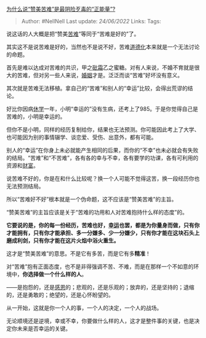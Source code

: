 [为什么说“赞美苦难”是最阴险歹毒的“正能量”?](https://www.zhihu.com/question/516832110/answer/2533755374)

>Author: #NellNell 
>Last update: *24/06/2022* 
>Links: 
>Tags: 

说这话的人大概是把“赞美[苦难](https://www.zhihu.com/search?q=%E8%8B%A6%E9%9A%BE&search_source=Entity&hybrid_search_source=Entity&hybrid_search_extra=%7B%22sourceType%22%3A%22answer%22%2C%22sourceId%22%3A2533755374%7D)”等同于“苦难是好的”了。

其实这不是说苦难是好的，当然也不是说不好，苦难[道德化](https://www.zhihu.com/search?q=%E9%81%93%E5%BE%B7%E5%8C%96&search_source=Entity&hybrid_search_source=Entity&hybrid_search_extra=%7B%22sourceType%22%3A%22answer%22%2C%22sourceId%22%3A2533755374%7D)本来就是一个无法讨论的命题。

首先是难以达成对苦难的共识，甲之[砒霜](https://www.zhihu.com/search?q=%E7%A0%92%E9%9C%9C&search_source=Entity&hybrid_search_source=Entity&hybrid_search_extra=%7B%22sourceType%22%3A%22answer%22%2C%22sourceId%22%3A2533755374%7D)乙之蜜糖。对有人来说，不婚不育就是很大的苦难，但对另一些人来说，[婚姻](https://www.zhihu.com/search?q=%E5%A9%9A%E5%A7%BB&search_source=Entity&hybrid_search_source=Entity&hybrid_search_extra=%7B%22sourceType%22%3A%22answer%22%2C%22sourceId%22%3A2533755374%7D)才是。泛泛而谈“苦难”好坏没有意义。

其次就是苦难无法移植。拿自己的“苦难”和别人的“幸运”比较，会得出荒谬的结论。

好比你因病[休学](https://www.zhihu.com/search?q=%E4%BC%91%E5%AD%A6&search_source=Entity&hybrid_search_source=Entity&hybrid_search_extra=%7B%22sourceType%22%3A%22answer%22%2C%22sourceId%22%3A2533755374%7D)一年，小明“幸运的”没有生病，还考上了985。于是你觉得自己是苦难的，小明是幸运的。

但你不是小明，同样的经历复制给你，结果也无法预测。你可能因此考上了大学、也可能因为别的事情辍学、谈恋爱、受伤、出意外，都有可能。

别人的“幸运”在你身上未必就能产生相同的后果，而你的“不幸”也未必就会有失败的结局。“苦难”和“不苦难”，各有各的幸与不幸，各有要学的功课，各有可利用的资源和[财富](https://www.zhihu.com/search?q=%E8%B4%A2%E5%AF%8C&search_source=Entity&hybrid_search_source=Entity&hybrid_search_extra=%7B%22sourceType%22%3A%22answer%22%2C%22sourceId%22%3A2533755374%7D)。

说苦难不好的，你是在和什么比较呢？换一个人可能不觉得这苦，换一段经历你也无法预测结局。

所以“苦难好不好”根本就是一个伪命题，这不应该是“赞美苦难”的主旨。

“赞美苦难”的主旨应该是关于“苦难的功用和人对苦难抱持什么样的态度”的。

**它要说的是，你的每一份经历，苦难也好，[幸运](https://www.zhihu.com/search?q=%E5%B9%B8%E8%BF%90&search_source=Entity&hybrid_search_source=Entity&hybrid_search_extra=%7B%22sourceType%22%3A%22answer%22%2C%22sourceId%22%3A2533755374%7D)也罢，都是为你量身而做，只有你才能拥有，只有你才能承担、多一分嫌多、少一分嫌少，只有你才能在这块石头上磨成利剑，只有你才能在这片火焰中浴火重生。**

这才是“赞美苦难”的意思。不是它有多苦，而是它有多**精准**！

对“苦难”抱有正面态度，也不是非得强调不苦、不难，而是在那样一个不如意的环境中，**你选择做一个什么样的人**。

——是抱怨的，还是[感恩](https://www.zhihu.com/search?q=%E6%84%9F%E6%81%A9&search_source=Entity&hybrid_search_source=Entity&hybrid_search_extra=%7B%22sourceType%22%3A%22answer%22%2C%22sourceId%22%3A2533755374%7D)的；悲观的，还是乐观的；放弃的，还是坚持的；退缩的，还是勇敢的；绝望的，还是心怀盼望的。

从一开始，这就是你一个人的事，一个人的决定，一个人的战场。

无论顺境还是逆境，幸或不幸，你要做什么样的人，这才是整件事的关键，也是决定你未来是否幸运的关键。